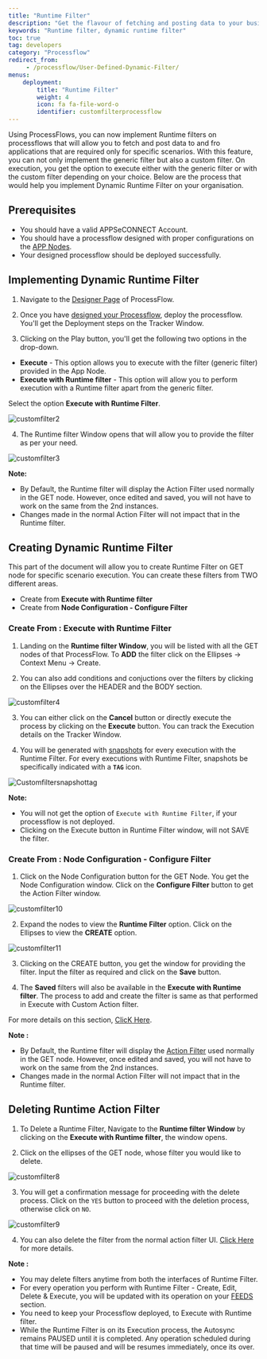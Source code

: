 ```yaml
---
title: "Runtime Filter"
description: "Get the flavour of fetching and posting data to your business applications for specific scenarios using our runtime filter."
keywords: "Runtime filter, dynamic runtime filter"
toc: true
tag: developers
category: "Processflow"
redirect_from: 
     - /processflow/User-Defined-Dynamic-Filter/
menus: 
    deployment:
        title: "Runtime Filter"
        weight: 4
        icon: fa fa-file-word-o
        identifier: customfilterprocessflow
---
```


Using ProcessFlows, you can now implement Runtime filters on processflows that will allow you to fetch and post data to and fro applications 
that are required only for specific scenarios. With this feature, you can not only implement the generic filter but also a custom filter. On execution, you get the option to execute either with the generic filter or with the custom filter depending on your choice. 
Below are the process that would help you implement Dynamic Runtime Filter on your organisation.

## Prerequisites

- You should have a valid APPSeCONNECT Account.
- You should have a processflow designed with proper configurations on the [APP Nodes](/processflow/processflow-app/).
- Your designed processflow should be deployed successfully.

## Implementing Dynamic Runtime Filter

1) Navigate to the [Designer Page](/processflow/components-of-processflow/) of ProcessFlow.

2) Once you have [designed your Processflow](/getting%20started/create-your-first-processflow/), deploy the processflow. You'll get the Deployment steps on the Tracker Window.

3) Clicking on the Play button, you'll get the following two options in the drop-down.

- **Execute** - This option allows you to execute with the filter (generic filter) provided in the App Node.
- **Execute with Runtime filter** - This option will allow you to perform execution with a Runtime filter apart from the generic filter.

Select the option **Execute with Runtime Filter**.

![customfilter2](/staticfiles/processflow/media/runtimefilter2.png)

4) The Runtime filter Window opens that will allow you to provide the filter as per your need.

![customfilter3](/staticfiles/processflow/media/runtimefilter3.png)


**Note:**

- By Default, the Runtime filter will display the Action Filter used normally in the GET node. However, once edited and saved, you will not have to work on the same from the 2nd instances.  
- Changes made in the normal Action Filter will not impact that in the Runtime filter.

## Creating Dynamic Runtime Filter

This part of the document will allow you to create Runtime Filter on GET node for specific scenario execution. You can create these filters from TWO different areas.

- Create from **Execute with Runtime filter**
- Create from **Node Configuration - Configure Filter**

### Create From : Execute with Runtime Filter

1) Landing on the **Runtime filter Window**, you will be listed with all the GET nodes of that ProcessFlow. To **ADD** the filter click on the Ellipses -> Context Menu -> Create.

2) You can also add conditions and conjuctions over the filters by clicking on the Ellipses over the HEADER and the BODY section.

![customfilter4](/staticfiles/processflow/media/customfilter4.PNG)

3) You can either click on the **Cancel** button or directly execute the process by clicking on the **Execute**  button. You can track the Execution details on the Tracker Window.

4) You will be generated with [snapshots](/processflow/snapshot-processflow/) for every execution with the Runtime Filter. For every executions with Runtime Filter, snapshots be specifically indicated with a **`TAG`** icon.

![Customfiltersnapshottag](/staticfiles/processflow/media/customfilter5.png)


**Note:**

- You will not get the option of `Execute with Runtime Filter`, if your processflow is not deployed.
- Clicking on the Execute button in Runtime Filter window, will not SAVE the filter.

### Create From : Node Configuration - Configure Filter

1) Click on the Node Configuration button for the GET Node. You get the Node Configuration window. Click on the **Configure Filter** button to get the Action Filter window.

![customfilter10](/staticfiles/processflow/media/customfilter10.PNG)

2) Expand the nodes to view the **Runtime Filter** option. Click on the Ellipses to view the **CREATE** option.

![customfilter11](/staticfiles/processflow/media/customfilter11.PNG)

3) Clicking on the CREATE button, you get the window for providing the filter. Input the filter as required and click on the **Save** button.

4) The **Saved** filters will also be available in the **Execute with Runtime filter**. The process to add and create the filter is same as that performed in Execute with Custom Action filter.

For more details on this section, [ClicK Here](/connectors/configurations/#understanding-actions).


**Note :**

- By Default, the Runtime filter will display the [Action Filter](/processflow/manage-actions-actionfilters-errorfilters/) used normally in the GET node. However, once edited and saved, you will not have to work on the same from the 2nd instances.  
- Changes made in the normal Action Filter will not impact that in the Runtime filter.



## Deleting Runtime Action Filter

1) To Delete a Runtime Filter, Navigate to the **Runtime filter Window** by clicking on the **Execute with Runtime filter**, the window opens.

2) Click on the ellipses of the GET node, whose filter you would like to delete.

![customfilter8](/staticfiles/processflow/media/customfilter8.PNG)

3) You will get a confirmation message for proceeding with the delete process. Click on the `YES` button to proceed with the deletion process, otherwise click on `NO`.

![customfilter9](/staticfiles/processflow/media/customfilter9.PNG)

4) You can also delete the filter from the normal action filter UI. [Click Here](/connectors/configurations/) for more details.


**Note :**

- You may delete filters anytime from both the interfaces of Runtime Filter.
- For every operation you perform with Runtime Filter - Create, Edit, Delete & Execute, you will be updated with its operation on your [FEEDS](/accessing%20portal/accessing-portal/#feeds) section.
- You need to keep your Processflow deployed, to Execute with Runtime filter.
- While the Runtime Filter is on its Execution process, the Autosync remains PAUSED until it is completed. Any operation scheduled during that time will be paused and will be resumes immediately, once its over.